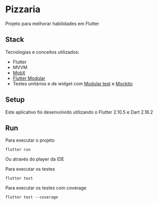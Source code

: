 # Pizzaria

Projeto para melhorar habilidades em Flutter

## Stack

Tecnologias e conceitos utilizados: 

- Flutter
- MVVM
- [MobX](https://pub.dev/packages/mobx)
- [Flutter Modular](https://modular.flutterando.com.br/docs/intro/)
- Testes unitários e de widget com [Modular test](https://modular.flutterando.com.br/docs/flutter_modular/test/) e [Mockito](https://docs.flutter.dev/cookbook/testing/unit/mocking)

## Setup
Este aplicativo foi desenvolvido utilizando o Flutter 2.10.5 e Dart 2.16.2

## Run

Para executar o projeto

``flutter run``

Ou através do player da IDE

Para executar os testes

``flutter test``

Para executar os testes com coverage

``flutter test --coverage``
